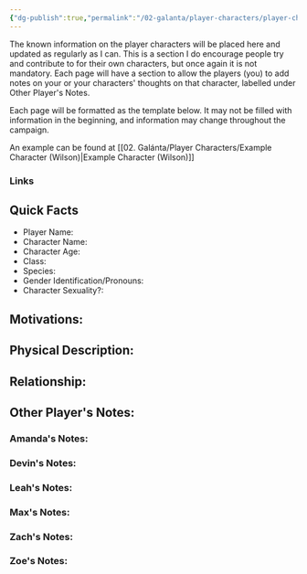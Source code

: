 ```yaml
---
{"dg-publish":true,"permalink":"/02-galanta/player-characters/player-characters/","created":"2025-02-10T21:07:18.146+00:00","updated":"2025-02-11T02:42:37.948+00:00"}
---
```


The known information on the player characters will be placed here and updated as regularly as I can. This is a section I do encourage people try and contribute to for their own characters, but once again it is not mandatory. Each page will have a section to allow the players (you) to add notes on your or your characters' thoughts on that character, labelled under Other Player's Notes.

Each page will be formatted as the template below. It may not be filled with information in the beginning, and information may change throughout the campaign.

An example can be found at [[02. Galánta/Player Characters/Example Character (Wilson)\|Example Character (Wilson)]]

### Links

## Quick Facts

- Player Name:
- Character Name:
- Character Age:
- Class:
- Species:
- Gender Identification/Pronouns:
- Character Sexuality?:

## Motivations:

## Physical Description:

## Relationship:

## Other Player's Notes:
### Amanda's Notes:

### Devin's Notes:

### Leah's Notes:

### Max's Notes:

### Zach's Notes:

### Zoe's Notes: